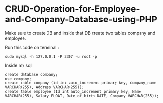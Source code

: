 # CRUD-Operation-for-Employee-and-Company-Database-using-PHP


Make sure to create DB and inside that DB create two tables company and employee.

Run this code on terminal :

```
sudo mysql -h 127.0.0.1 -P 3307 -u root -p
```
Inside my sql
```
create database company;
use company;
create table company (Id int auto_increment primary key, Company_name VARCHAR(255), Address VARCHAR(255));
create table employee (Id int auto_increment primary key, Name VARCHAR(255), Salary FLOAT, Date_of_birth DATE, Company VARCHAR(255));
```

